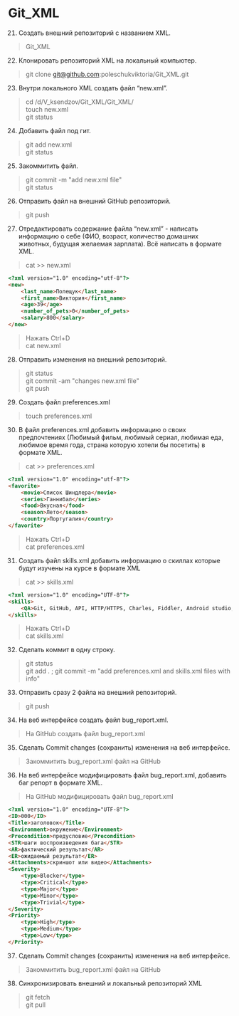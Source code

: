 # Git_XML
21.   Создать внешний репозиторий c названием XML.
>Git_XML

22. Клонировать репозиторий XML на локальный компьютер.  
>git clone git@github.com:poleschukviktoria/Git_XML.git

23. Внутри локального XML создать файл “new.xml”.  
>cd /d/V_ksendzov/Git_XML/Git_XML/  
>touch new.xml  
>git status       

24. Добавить файл под гит.  
>git add new.xml  
>git status   

25. Закоммитить файл.  
>git commit -m "add new.xml file"  
>git status  

26. Отправить файл на внешний GitHub репозиторий.  
>git push  

27. Отредактировать содержание файла “new.xml” - написать информацию о себе (ФИО, возраст, количество домашних животных, будущая желаемая зарплата). Всё написать в формате XML.  
>cat >> new.xml  
```html
<?xml version="1.0" encoding="utf-8"?>
<new>
	<last_name>Полещук</last_name>
	<first_name>Виктория</first_name>
	<age>39</age>
	<number_of_pets>0</number_of_pets>
  	<salary>800</salary>
</new>  
```
>Нажать Ctrl+D  
>cat new.xml

28. Отправить изменения на внешний репозиторий.  
>git status    
>git commit -am "changes new.xml file"  
>git push  

29. Создать файл preferences.xml  
>touch preferences.xml  

30. В файл preferences.xml добавить информацию о своих предпочтениях (Любимый фильм, любимый сериал, любимая еда, любимое время года, страна которую хотели бы посетить) в формате XML.  
>cat >> preferences.xml    
```html
<?xml version="1.0" encoding="utf-8"?>
<favorite>
	<movie>Список Шиндлера</movie>
	<series>Ганнибал</series>
	<food>Вкусная</food>
 	<season>Лето</season>
	<country>Португалия</country>
</favorite>  
```
>Нажать Ctrl+D  
>cat preferences.xml  

31. Создать файл skills.xml добавить информацию о скиллах которые будут изучены на курсе в формате XML  
>cat >> skills.xml   
```html
<?xml version="1.0" encoding="UTF-8"?>
<skills>
	<QA>Git, GitHub, API, HTTP/HTTPS, Charles, Fiddler, Android studio, ADB  Web testing, Mobile testing, Proxy, VPN, SQL, JMeter, Scrum
</skills>  
```
>Нажать Ctrl+D   
>cat skills.xml   

32. Сделать коммит в одну строку.  
>git status     
>git add . ; git commit -m "add preferences.xml and skills.xml files with info"  

33. Отправить сразу 2 файла на внешний репозиторий.  
>git push  

34. На веб интерфейсе создать файл bug_report.xml.  
>На GitHub создать файл bug_report.xml  

35. Сделать Commit changes (сохранить) изменения на веб интерфейсе.  
>Закоммитить bug_report.xml файл на GitHub  

36. На веб интерфейсе модифицировать файл bug_report.xml, добавить баг репорт в формате XML.  
>На GitHub модифицировать файл bug_report.xml  
```html 
<?xml version="1.0" encoding="UTF-8"?>
<ID>000</ID>
<Title>заголовок</Title>
<Environment>окружение</Environment>
<Precondition>предусловие</Precondition>
<STR>шаги воспроизведения бага</STR>	
<AR>фактический результат</AR>
<ER>ожидаемый результат</ER>	
<Attachments>скриншот или видео</Attachments>
<Severity>
	<type>Blocker</type>
	<type>Critical</type>
	<type>Major</type>
	<type>Minor</type>
	<type>Trivial</type>
</Severity>
<Priority>
	<type>High</type>
	<type>Medium</type>
	<type>Low</type>
</Priority>  
```
37. Сделать Commit changes (сохранить) изменения на веб интерфейсе.  
>Закоммитить bug_report.xml файл на GitHub  

38. Синхронизировать внешний и локальный репозиторий XML  
>git fetch  
>git pull  
